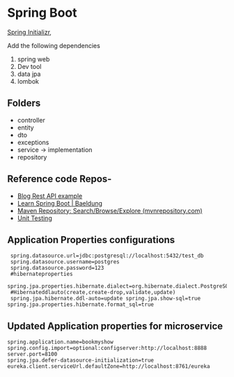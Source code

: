 
# Spring Boot
[Spring Initializr](https://start.spring.io/),

Add the following dependencies

1. spring web
2. Dev tool
3. data jpa
4. lombok

## Folders

- controller
- entity
- dto
- exceptions
- service  -> implementation
- repository

## Reference code Repos-
- [Blog Rest API example](https://github.com/RameshMF/springboot-blog-rest-api)
- [Learn Spring Boot | Baeldung](https://www.baeldung.com/spring-boot)
- [Maven Repository: Search/Browse/Explore (mvnrepository.com)](https://mvnrepository.com/)
- [Unit Testing](https://github.com/in28minutes/spring-unit-testing-with-junit-and-mockito)

## Application Properties configurations

	 spring.datasource.url=jdbc:postgresql://localhost:5432/test_db  
	 spring.datasource.username=postgres  
	 spring.datasource.password=123  
	 #hibernateproperties  
	 spring.jpa.properties.hibernate.dialect=org.hibernate.dialect.PostgreSQLDialect  
	 #Hibernateddlauto(create,create-drop,validate,update)  
	 spring.jpa.hibernate.ddl-auto=update spring.jpa.show-sql=true      spring.jpa.properties.hibernate.format_sql=true


## Updated Application properties for microservice

    spring.application.name=bookmyshow
    spring.config.import=optional:configserver:http://localhost:8888
    server.port=8100
    spring.jpa.defer-datasource-initialization=true
    eureka.client.serviceUrl.defaultZone=http://localhost:8761/eureka